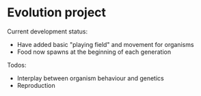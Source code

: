 # Evolution project
Current development status:
- Have added basic "playing field" and movement for organisms
- Food now spawns at the beginning of each generation

Todos:
- Interplay between organism behaviour and genetics
- Reproduction
